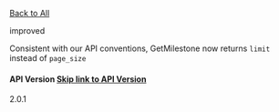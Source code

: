 [Back to All](https://trading-api.readme.io/changelog)

improved

Consistent with our API conventions, GetMilestone now returns `limit` instead of `page_size`

#### API Version   [Skip link to API Version](https://trading-api.readme.io/changelog/get-milestone-limit\#api-version)

2.0.1